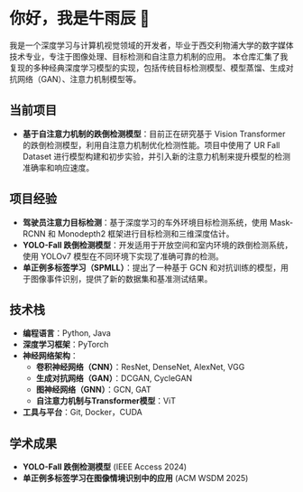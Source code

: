 # 你好，我是牛雨辰 👋

我是一个深度学习与计算机视觉领域的开发者，毕业于西交利物浦大学的数字媒体技术专业，专注于图像处理、目标检测和自注意力机制的应用。
本仓库汇集了我复现的多种经典深度学习模型的实现，包括传统目标检测模型、模型蒸馏、生成对抗网络（GAN）、注意力机制模型等。

## 当前项目

- **基于自注意力机制的跌倒检测模型**：目前正在研究基于 Vision Transformer 的跌倒检测模型，利用自注意力机制优化检测性能。项目中使用了 UR Fall Dataset 进行模型构建和初步实验，并引入新的注意力机制来提升模型的检测准确率和响应速度。

## 项目经验

- **驾驶员注意力目标检测**：基于深度学习的车外环境目标检测系统，使用 Mask-RCNN 和 Monodepth2 框架进行目标检测和三维深度估计。
- **YOLO-Fall 跌倒检测模型**：开发适用于开放空间和室内环境的跌倒检测系统，使用 YOLOv7 模型在不同环境下实现了准确可靠的检测。
- **单正例多标签学习（SPMLL）**：提出了一种基于 GCN 和对抗训练的模型，用于图像事件识别，提供了新的数据集和基准测试结果。

## 技术栈

- **编程语言**：Python, Java
- **深度学习框架**：PyTorch
- **神经网络架构**：
  - **卷积神经网络（CNN）**：ResNet, DenseNet, AlexNet, VGG
  - **生成对抗网络（GAN）**：DCGAN, CycleGAN
  - **图神经网络（GNN）**：GCN, GAT
  - **自注意力机制与Transformer模型**：ViT
- **工具与平台**：Git, Docker，CUDA

## 学术成果

- **YOLO-Fall 跌倒检测模型** (IEEE Access 2024)
- **单正例多标签学习在图像情境识别中的应用** (ACM WSDM 2025)

